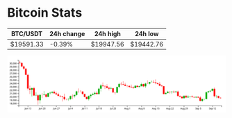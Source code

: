 # Bitcoin Stats

BTC/USDT|24h change|24h high|24h low|
|---|---|---|---|
|$19591.33|-0.39%|$19947.56|$19442.76|

<img src="./chart.svg">
